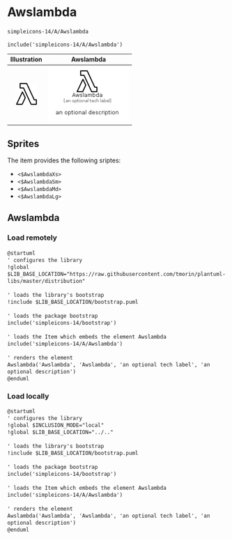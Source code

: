 # Awslambda


```text
simpleicons-14/A/Awslambda
```

```text
include('simpleicons-14/A/Awslambda')
```



| Illustration | Awslambda |
| :---: | :---: |
| ![illustration for Illustration](../../simpleicons-14/A/Awslambda.png) | ![illustration for Awslambda](../../simpleicons-14/A/Awslambda.Local.png) |



## Sprites
The item provides the following sriptes:

- `<$AwslambdaXs>`
- `<$AwslambdaSm>`
- `<$AwslambdaMd>`
- `<$AwslambdaLg>`





## Awslambda

### Load remotely
```plantuml
@startuml
' configures the library
!global $LIB_BASE_LOCATION="https://raw.githubusercontent.com/tmorin/plantuml-libs/master/distribution"

' loads the library's bootstrap
!include $LIB_BASE_LOCATION/bootstrap.puml

' loads the package bootstrap
include('simpleicons-14/bootstrap')

' loads the Item which embeds the element Awslambda
include('simpleicons-14/A/Awslambda')

' renders the element
Awslambda('Awslambda', 'Awslambda', 'an optional tech label', 'an optional description')
@enduml
```

### Load locally
```plantuml
@startuml
' configures the library
!global $INCLUSION_MODE="local"
!global $LIB_BASE_LOCATION="../.."

' loads the library's bootstrap
!include $LIB_BASE_LOCATION/bootstrap.puml

' loads the package bootstrap
include('simpleicons-14/bootstrap')

' loads the Item which embeds the element Awslambda
include('simpleicons-14/A/Awslambda')

' renders the element
Awslambda('Awslambda', 'Awslambda', 'an optional tech label', 'an optional description')
@enduml
```

